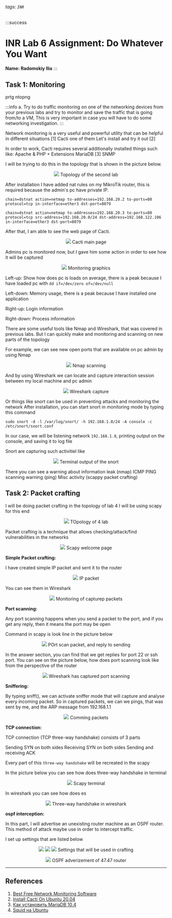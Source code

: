 ###### tags: `INR`
:::success
# INR Lab 6 Assignment:  Do Whatever You Want

**Name: Radomskiy Ilia**
:::

## Task 1: Monitoring

prtg
ntopng

:::info
a. Try to do traffic monitoring on one of the networking devices from your previous labs and try to monitor and save the traffic that is going from/to a VM, This is very important in case you will have to do some networking investigation.
:::

Network monitoring is a very useful and powerful utility that can be helpful in different situations [1]
Cacti one of them
Let's install and try it out [2]

In order to work, Cacti requires several additionally installed things such like:
Apache & PHP +  Extensions
MariaDB [3]
SNMP

I will be trying to do this in the topology that is shown in the picture below.

<center>

![](https://i.imgur.com/pN7N1sT.png)
Topology of the second lab
</center>

After installation I have added nat rules on my MikroTik router, this is required because the admin's pc have private IP.

```
chain=dstnat action=netmap to-addresses=192.168.20.2 to-ports=80 protocol=tcp in-interface=ether3 dst-port=8079 
```
```
chain=dstnat action=netmap to-addresses=192.168.20.3 to-ports=80 protocol=tcp src-address=192.168.20.0/24 dst-address=192.168.122.106 in-interface=ether3 dst-port=8079
```

After that, I am able to see the web page of Cacti.

<center>

![](https://i.imgur.com/7nAjDr6.png)
Cacti main page
</center>

Admins pc is monitored now, but I gave him some action in order to see how it will be captured

<center>

![](https://i.imgur.com/3X8aMej.png)
Monitoring graphics
</center>

Left-up: Show how does pc is loads on average, there is a peak because I have loaded pc with `dd if=/dev/zero of=/dev/null`

Left-down: Memory usage, there is a peak because I have installed one application

Right-up: Login information

Right-down: Process information

There are some useful tools like Nmap and Wireshark, that was covered in previous labs. But I can quickly make and monitoring and scanning on new parts of the topology

For example, we can see new open ports that are available on pc admin by using Nmap

<center>

![](https://i.imgur.com/hCRGFJa.png)
Nmap scanning
</center>


And by using Wireshark we can locate and capture interaction session between my local machine and pc admin

<center>

![](https://i.imgur.com/Z3oNfxL.png)
Wireshark capture
</center>

Or things like snort can be used in preventing attacks and monitoring the network
 After installation, you can start snort in monitoring mode by typing this command
```
sudo snort -d -l /var/log/snort/ -h 192.168.1.0/24 -A console -c /etc/snort/snort.conf
```
In our case, we will be listening network `192.168.1.0`, printing output on the console, and saving it to log file

Snort are capturing such activitiel like

<center>

![](https://i.imgur.com/LbQgA0t.png)
Terminal output of the snort
</center>

There you can see a warning about information leak (nmap)
ICMP PING scanning warning (ping)
Misc activity (scappy packet crafting)


## Task 2: Packet crafting

I will be doing packet crafting in the topology of lab 4
I will be using scapy for this end

<center>

![](https://i.imgur.com/zK7e7Hz.png)
TOpology of 4 lab
</center>

Packet crafting is a technique that allows checking/attack/find vulnerabilities in  the networks

<center>

![](https://i.imgur.com/r24QqVg.png)
Scapy welcome page
</center>

**Simple Packet crafting:**

I have created simple IP packet and sent it to the router

<center>

![](https://i.imgur.com/tS2qsMJ.png)
IP packet
</center>

You can see them in Wireshark

<center>

![](https://i.imgur.com/18drmwp.png)
Monitoring of capturep packets
</center>

**Port scanning:**

Any port scanning happens when you send a packet to the port, and if you get any reply, then it means the port may be open

Command in scapy is look line in the picture below

<center>

![](https://i.imgur.com/wBtkmeD.png)
POrt scan packet, and reply to sending
</center>

In the answer section, you can find that we get replies for port 22 or ssh port.
You can see on the picture below, how does port scanning look like from the perspective of the router

<center>

![](https://i.imgur.com/UYf3hp6.png)
Wireshark has  captured port scanning
</center>

**Sniffering:**

By typing sniff(), we can activate sniffer mode that will capture and analyse every incoming packet.
So in captured packets, we can we pings, that was sent by me, and the ARP message from 192.168.1.1

<center>

![](https://i.imgur.com/aHmPgEX.png)
Comming packets
</center>


**TCP connection:**

TCP connection (TCP three-way handshake) consists of 3 parts

Sending SYN on both sides
Receiving SYN on both sides
Sending and receiving ACK 

Every part of this `three-way handshake` will be recreated in the scapy

In the picture below you can see how does three-way handshake in terminal

<center>

![](https://i.imgur.com/0KykmrE.png)
Scapy terminal
</center>

In wireshark you can see how does es

<center>

![](https://i.imgur.com/fwBDBEB.png)
Three-way handshake in wireshark
</center>

**ospf interception:**

In this part, I will advertise an unexisting router machine as an OSPF router. This method of attack maybe use in order to intercept traffic.

I set up settings that are listed below

<center>


![](https://i.imgur.com/KCnFNJ1.png)
![](https://i.imgur.com/8Cd1xEL.png)
![](https://i.imgur.com/TLIsvC2.png)
Settings that will be used in crafting
</center>


<center>

![](https://i.imgur.com/zbsan3L.png)
OSPF adverizement of 47.47 router
</center>



---
## References

1. [Best Free Network Monitoring Software](https://reviews.gns3.com/best-free-network-monitoring-software/)
2. [Install Cacti On Ubuntu 20.04](https://www.itzgeek.com/post/how-to-install-cacti-on-ubuntu-20-04/)
3. [Как установить MariaDB 10.4](https://infoit.com.ua/databases/mariadb/kak-ustanovit-mariadb-10-4-v-ubuntu-18-04-ubuntu-16-04/)
4. [Squid на Ubuntu](https://www.dmosk.ru/instruktions.php?object=squid-ubuntu)